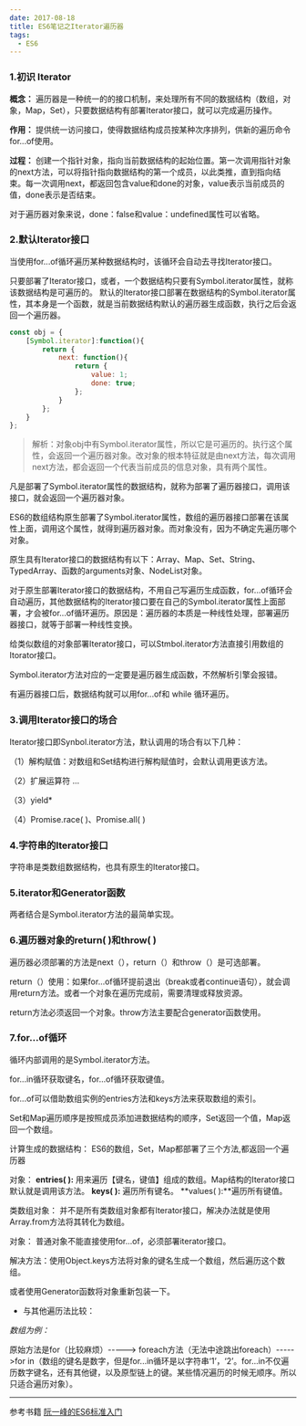 ```yaml
---
date: 2017-08-18
title: ES6笔记之Iterator遍历器
tags:
  - ES6
---
```


### 1.初识 Iterator
**概念：** 遍历器是一种统一的的接口机制，来处理所有不同的数据结构（数组，对象，Map，Set），只要数据结构有部署Iterator接口，就可以完成遍历操作。

**作用：** 提供统一访问接口，使得数据结构成员按某种次序排列，供新的遍历命令for...of使用。
<!--more-->

**过程：** 创建一个指针对象，指向当前数据结构的起始位置。第一次调用指针对象的next方法，可以将指针指向数据结构的第一个成员，以此类推，直到指向结束。每一次调用next，都返回包含value和done的对象，value表示当前成员的值，done表示是否结束。

对于遍历器对象来说，done：false和value：undefined属性可以省略。

### 2.默认Iterator接口
当使用for...of循环遍历某种数据结构时，该循环会自动去寻找Iterator接口。

只要部署了Iterator接口，或者，一个数据结构只要有Symbol.iterator属性，就称该数据结构是可遍历的。
默认的Iterator接口部署在数据结构的Symbol.iterator属性，其本身是一个函数，就是当前数据结构默认的遍历器生成函数，执行之后会返回一个遍历器。

```js
const obj = {
	[Symbol.iterator]:function(){
		return {
			next: function(){
				return {
					value: 1;
					done: true;
				};
			}
		};
	}
};
```

> 解析：对象obj中有Symbol.iterator属性，所以它是可遍历的。执行这个属性，会返回一个遍历器对象。改对象的根本特征就是由next方法，每次调用next方法，都会返回一个代表当前成员的信息对象，具有两个属性。

凡是部署了Symbol.iterator属性的数据结构，就称为部署了遍历器接口，调用该接口，就会返回一个遍历器对象。

ES6的数组结构原生部署了Symbol.iterator属性，数组的遍历器接口部署在该属性上面，调用这个属性，就得到遍历器对象。而对象没有，因为不确定先遍历哪个对象。

原生具有Iterator接口的数据结构有以下：Array、Map、Set、String、TypedArray、函数的arguments对象、NodeList对象。

对于原生部署Iterator接口的数据结构，不用自己写遍历生成函数，for...of循环会自动遍历，其他数据结构的Iterator接口要在自己的Symbol.iterator属性上面部署，才会被for...of循环遍历。原因是：遍历器的本质是一种线性处理，部署遍历器接口，就等于部署一种线性变换。

给类似数组的对象部署Iterator接口，可以Stmbol.iterator方法直接引用数组的Itorator接口。

Symbol.iterator方法对应的一定要是遍历器生成函数，不然解析引擎会报错。

有遍历器接口后，数据结构就可以用for...of和 while 循环遍历。
### 3.调用Iterator接口的场合
Iterator接口即Synbol.iterator方法，默认调用的场合有以下几种：

（1）解构赋值：对数组和Set结构进行解构赋值时，会默认调用更该方法。

（2）扩展运算符  ...

（3）yield*

（4）Promise.race( )、Promise.all( )

### 4.字符串的Iterator接口
字符串是类数组数据结构，也具有原生的Iterator接口。

### 5.iterator和Generator函数
两者结合是Symbol.iterator方法的最简单实现。

### 6.遍历器对象的return( )和throw( )
遍历器必须部署的方法是next（），return（）和throw（）是可选部署。

return（）使用：如果for...of循环提前退出（break或者continue语句），就会调用return方法。或者一个对象在遍历完成前，需要清理或释放资源。

return方法必须返回一个对象。throw方法主要配合generator函数使用。

### 7.for...of循环
循环内部调用的是Symbol.iterator方法。

for...in循环获取键名，for...of循环获取键值。

for...of可以借助数组实例的entries方法和keys方法来获取数组的索引。

Set和Map遍历顺序是按照成员添加进数据结构的顺序，Set返回一个值，Map返回一个数组。

计算生成的数据结构：
ES6的数组，Set，Map都部署了三个方法,都返回一个遍历器

对象：
**entries( ):** 用来遍历【键名，键值】组成的数组。Map结构的Iterator接口默认就是调用该方法。
**keys( ):** 遍历所有键名。
**values( ):**遍历所有键值。

类数组对象：
并不是所有类数组对象都有Iterator接口，解决办法就是使用Array.from方法将其转化为数组。

对象：
普通对象不能直接使用for...of，必须部署iterator接口。

解决方法：使用Object.keys方法将对象的键名生成一个数组，然后遍历这个数组。

或者使用Generator函数将对象重新包装一下。

- 与其他遍历法比较：

*数组为例：*

原始方法是for（比较麻烦）----->   foreach方法（无法中途跳出foreach）----->for in（数组的键名是数字，但是for...in循环是以字符串‘1’，‘2’。for...in不仅遍历数字键名，还有其他键，以及原型链上的键。某些情况遍历的时候无顺序。所以只适合遍历对象）。

-------------
参考书籍 [阮一峰的ES6标准入门](http://es6.ruanyifeng.com/)







